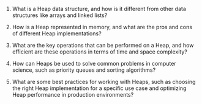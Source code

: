 






1. What is a Heap data structure, and how is it different from other data structures like arrays and linked lists?

2. How is a Heap represented in memory, and what are the pros and cons of different Heap implementations?

3. What are the key operations that can be performed on a Heap, and how efficient are these operations in terms of time and space complexity?

4. How can Heaps be used to solve common problems in computer science, such as priority queues and sorting algorithms?

5. What are some best practices for working with Heaps, such as choosing the right Heap implementation for a specific use case and optimizing Heap performance in production environments?